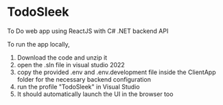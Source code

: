 # TodoSleek
To Do web app using ReactJS with C# .NET backend API

To run the app locally,
1. Download the code and unzip it
2. open the .sln file in visual studio 2022
3. copy the provided .env and .env.development file inside the ClientApp folder for the necessary backend configuration
4. run the profile "TodoSleek" in Visual Studio
5. It should automatically launch the UI in the browser too
